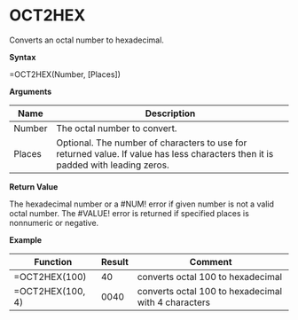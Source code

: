 # OCT2HEX

Converts an octal number to hexadecimal.

**Syntax**

=OCT2HEX(Number, \[Places\])

**Arguments**

| Name   | Description                                                                                                                      |
|--------|----------------------------------------------------------------------------------------------------------------------------------|
| Number | The octal number to convert.                                                                                                     |
| Places | Optional. The number of characters to use for returned value. If value has less characters then it is padded with leading zeros. |

**Return Value**

The hexadecimal number or a \#NUM! error if given number is not a valid
octal number. The \#VALUE! error is returned if specified places is
nonnumeric or negative.

**Example**

| Function         | Result | Comment                                             |
|------------------|--------|-----------------------------------------------------|
| =OCT2HEX(100)    | 40     | converts octal 100 to hexadecimal                   |
| =OCT2HEX(100, 4) | 0040   | converts octal 100 to hexadecimal with 4 characters |
